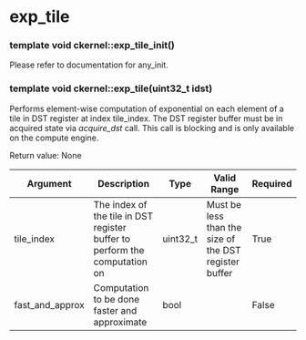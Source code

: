 # exp_tile

### template<bool fast_and_approx = false> void ckernel::exp_tile_init()

Please refer to documentation for any_init. 

### template<bool fast_and_approx = false> void ckernel::exp_tile(uint32_t idst)

Performs element-wise computation of exponential on each element of a tile in DST register at index tile_index. The DST register buffer must be in acquired state via *acquire_dst* call. This call is blocking and is only available on the compute engine.

Return value: None

| Argument        | Description                                                                | Type      | Valid Range                                           | Required       |
|-----------------|----------------------------------------------------------------------------|-----------|-------------------------------------------------------|----------------|
| tile_index      | The index of the tile in DST register buffer to perform the computation on | uint32_t  | Must be less than the size of the DST register buffer | True           |
| fast_and_approx | Computation to be done faster and approximate                              | bool      |                                                       | False          |
